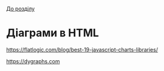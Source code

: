 [До розділу](README.md)

# Діаграми в HTML

https://flatlogic.com/blog/best-19-javascript-charts-libraries/

https://dygraphs.com

